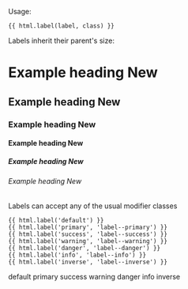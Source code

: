 Usage:

	{{ html.label(label, class) }}
	
Labels inherit their parent's size:

<h1>Example heading <span class="label">New</span></h1>
<h2>Example heading <span class="label">New</span></h2>
<h3>Example heading <span class="label">New</span></h3>
<h4>Example heading <span class="label">New</span></h4>
<h5>Example heading <span class="label">New</span></h5>
<h6>Example heading <span class="label">New</span></h6>
	
Labels can accept any of the usual modifier classes
	
	{{ html.label('default') }}
	{{ html.label('primary', 'label--primary') }}
	{{ html.label('success', 'label--success') }}
	{{ html.label('warning', 'label--warning') }}
	{{ html.label('danger', 'label--danger') }}
	{{ html.label('info', 'label--info') }}
	{{ html.label('inverse', 'label--inverse') }}
	
<span class="label">default</span>
<span class="label label--primary">primary</span>
<span class="label label--success">success</span>
<span class="label label--warning">warning</span>
<span class="label label--danger">danger</span>
<span class="label label--info">info</span>
<span class="label label--inverse">inverse</span>